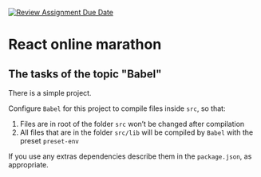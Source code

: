 [![Review Assignment Due Date](https://classroom.github.com/assets/deadline-readme-button-24ddc0f5d75046c5622901739e7c5dd533143b0c8e959d652212380cedb1ea36.svg)](https://classroom.github.com/a/mO98b2s2)
# React online marathon

## The tasks of the topic "Babel"

There is a simple project.

Configure `Babel` for this project to compile files inside `src`, so that:

1. Files are in root of the folder `src` won’t be changed after compilation
2. All files that are in the folder `src/lib` will be compiled by `Babel` with the preset `preset-env`

If you use any extras dependencies describe them in the `package.json`, as appropriate.
